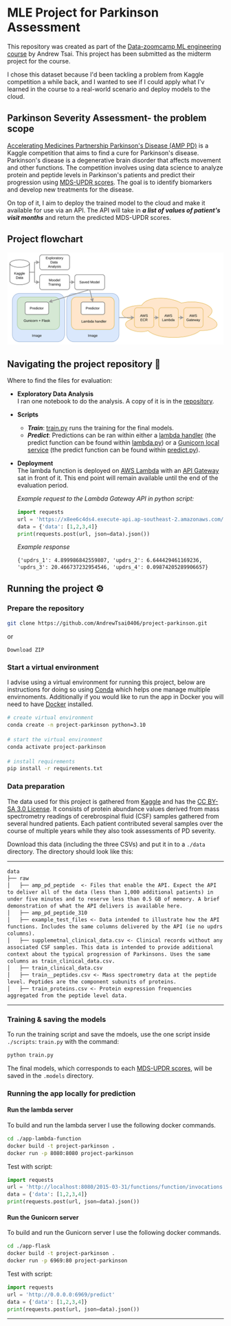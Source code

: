 # MLE Project for Parkinson Assessment

This repository was created as part of the [Data-zoomcamp ML engineering course](https://github.com/DataTalksClub/machine-learning-zoomcamp/tree/master) by Andrew Tsai. This project has been submitted as the midterm project for the course.

I chose this dataset because I'd been tackling a problem from Kaggle competition a while back, and I wanted to see if I could apply what I'v learned in the course to a real-world scenario and deploy models to the cloud.

## Parkinson Severity Assessment- the problem scope

[Accelerating Medicines Partnership Parkinson's Disease (AMP PD)](https://www.kaggle.com/competitions/amp-parkinsons-disease-progression-prediction/overview) is a Kaggle competition that aims to find a cure for Parkinson's disease. Parkinson's disease is a degenerative brain disorder that affects movement and other functions. The competition involves using data science to analyze protein and peptide levels in Parkinson's patients and predict their progression using [MDS-UPDR scores](https://www.ncbi.nlm.nih.gov/pmc/articles/PMC5898442/#:~:text=Each%20parkinsonian%20sign%20or%20symptom,worst%20possible%20disability%20from%20PD.). The goal is to identify biomarkers and develop new treatments for the disease.


On top of it, I aim to deploy the trained model to the cloud and make it available for use via an API. The API will take in ***a list of values of patient's visit months*** and return the predicted MDS-UPDR scores.

## Project flowchart
![Alt text](./reports/flowchart.png)
## Navigating the project repository 📂

Where to find the files for evaluation:

-  **Exploratory Data Analysis**  
    I ran one notebook to do the analysis. A copy of it is in the [repository](notebooks/EDA.ipynb).

-  **Scripts**  
    - ***Train***: [train.py](./Scripts/train.py) runs the training for the final models. 
    - ***Predict***: Predictions can be ran within either a [lambda handler](https://docs.aws.amazon.com/lambda/latest/dg/python-handler.html) (the predict function can be found within [lambda.py](app-lambda-function/lambda_function.py)) or a [Gunicorn local service](https://docs.gunicorn.org/en/stable/deploy.html) (the predict function can be found within [predict.py](app-flask/predict.py)).
-  **Deployment**  
    The lambda function is deployed on [AWS Lambda](https://aws.amazon.com/lambda/) with an [API Gateway](https://aws.amazon.com/api-gateway/) sat in front of it. This end point will remain available until the end of the evaluation period.
    
    *Example request to the Lambda Gateway API in python script:*

    ``` python
    import requests
    url = 'https://x8ee6c4ds4.execute-api.ap-southeast-2.amazonaws.com/test/predict'
    data = {'data': [1,2,3,4]}
    print(requests.post(url, json=data).json())
    ```

    *Example response*

    ```
    {'updrs_1': 4.899986842559807, 'updrs_2': 6.644429461169236, 'updrs_3': 20.466737232954546, 'updrs_4': 0.09874205289906657}
    ```


## Running the project ⚙️
### Prepare the repository 
```sh
git clone https://github.com/AndrewTsai0406/project-parkinson.git
```
  or
```
Download ZIP
```

### Start a virtual environment 

I advise using a virtual environment for running this project, below are instructions for doing so using [Conda](https://www.anaconda.com/) which helps one manage multiple envirnoments. Additionally if you would like to run the app in Docker you will need to have [Docker](https://docs.docker.com/get-docker/) installed.


```sh
# create virtual environment
conda create -n project-parkinson python=3.10

# start the virtual environment
conda activate project-parkinson

# install requirements
pip install -r requirements.txt
```

### Data preparation

The data used for this project is gathered from [Kaggle](https://www.kaggle.com/competitions/amp-parkinsons-disease-progression-prediction/data) and has the [CC BY-SA 3.0 License](https://creativecommons.org/licenses/by-sa/3.0/). It consists of protein abundance values derived from mass spectrometry readings of cerebrospinal fluid (CSF) samples gathered from several hundred patients. Each patient contributed several samples over the course of multiple years while they also took assessments of PD severity.


Download this data (including the three CSVs) and put it in to a `./data` directory. The directory should look like this:

------------
    data
    ├── raw               
    │   ├── amp_pd_peptide  <- Files that enable the API. Expect the API to deliver all of the data (less than 1,000 additional patients) in under five minutes and to reserve less than 0.5 GB of memory. A brief demonstration of what the API delivers is available here.
    │   ├── amp_pd_peptide_310
    │   ├── example_test_files <- Data intended to illustrate how the API functions. Includes the same columns delivered by the API (ie no updrs columns).
    │   ├── supplemetnal_clinical_data.csv <- Clinical records without any associated CSF samples. This data is intended to provide additional context about the typical progression of Parkinsons. Uses the same columns as train_clinical_data.csv.
    │   ├── train_clinical_data.csv
    │   ├── train__peptides.csv <- Mass spectrometry data at the peptide level. Peptides are the component subunits of proteins.
    │   ├── train_proteins.csv <- Protein expression frequencies aggregated from the peptide level data.

------------

### Training & saving the models

To run the training script and save the mdoels, use the one script inside `./scripts`: `train.py` with the command:

```sh
python train.py
```

The final models, which corresponds to each [MDS-UPDR scores](https://www.ncbi.nlm.nih.gov/pmc/articles/PMC5898442/#:~:text=Each%20parkinsonian%20sign%20or%20symptom,worst%20possible%20disability%20from%20PD.), will be saved in the `.models` directory.

### Running the app locally for prediction


#### Run the lambda server

To build and run the lambda server I use the following docker commands.

```sh
cd ./app-lambda-function
docker build -t project-parkinson .
docker run -p 8080:8080 project-parkinson
```

Test with script:
```python
import requests
url = 'http://localhost:8080/2015-03-31/functions/function/invocations'
data = {'data': [1,2,3,4]}
print(requests.post(url, json=data).json())
```

#### Run the Gunicorn server

To build and run the Gunicorn server I use the following docker commands.

```sh
cd ./app-flask
docker build -t project-parkinson .
docker run -p 6969:80 project-parkinson
```

Test with script:
```python
import requests
url = 'http://0.0.0.0:6969/predict'
data = {'data': [1,2,3,4]}
print(requests.post(url, json=data).json())
```

--------